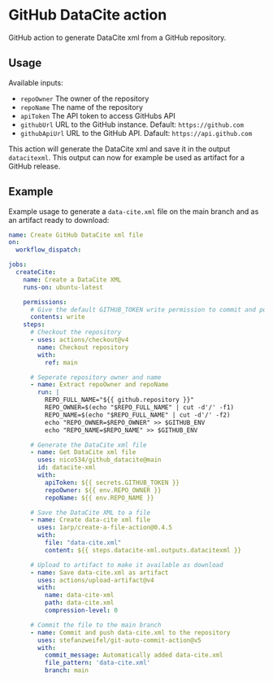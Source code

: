 # GitHub DataCite action

GitHub action to generate DataCite xml from a GitHub repository.

## Usage
Available inputs:
- `repoOwner` The owner of the repository
- `repoName` The name of the repository
- `apiToken` The API token to access GitHubs API
- `githubUrl` URL to the GitHub instance. Default: `https://github.com`
- `githubApiUrl` URL to the GitHub API. Dafault: `https://api.github.com`

This action will generate the DataCite xml and save it in the output `datacitexml`. This output can now for example be used as artifact for a GitHub release.

## Example
Example usage to generate a `data-cite.xml` file on the main branch and as an artifact ready to download:
```yaml
name: Create GitHub DataCite xml file
on:
  workflow_dispatch:

jobs:
  createCite:
    name: Create a DataCite XML
    runs-on: ubuntu-latest

    permissions:
      # Give the default GITHUB_TOKEN write permission to commit and push the changed files back to the repository.
      contents: write
    steps:
      # Checkout the repository
      - uses: actions/checkout@v4
        name: Checkout repository
        with:
          ref: main

      # Seperate repository owner and name
      - name: Extract repoOwner and repoName
        run: |
          REPO_FULL_NAME="${{ github.repository }}"
          REPO_OWNER=$(echo "$REPO_FULL_NAME" | cut -d'/' -f1)
          REPO_NAME=$(echo "$REPO_FULL_NAME" | cut -d'/' -f2)
          echo "REPO_OWNER=$REPO_OWNER" >> $GITHUB_ENV
          echo "REPO_NAME=$REPO_NAME" >> $GITHUB_ENV

      # Generate the DataCite xml file
      - name: Get DataCite xml file
        uses: nico534/github_datacite@main
        id: datacite-xml
        with:
          apiToken: ${{ secrets.GITHUB_TOKEN }}
          repoOwner: ${{ env.REPO_OWNER }}
          repoName: ${{ env.REPO_NAME }}

      # Save the DataCite XML to a file
      - name: Create data-cite xml file
        uses: 1arp/create-a-file-action@0.4.5
        with:
          file: "data-cite.xml"
          content: ${{ steps.datacite-xml.outputs.datacitexml }}

      # Upload to artifact to make it available as download
      - name: Save data-cite.xml as artifact
        uses: actions/upload-artifact@v4
        with:
          name: data-cite-xml
          path: data-cite.xml
          compression-level: 0

      # Commit the file to the main branch
      - name: Commit and push data-cite.xml to the repository
        uses: stefanzweifel/git-auto-commit-action@v5
        with:
          commit_message: Automatically added data-cite.xml
          file_pattern: 'data-cite.xml'
          branch: main
```

